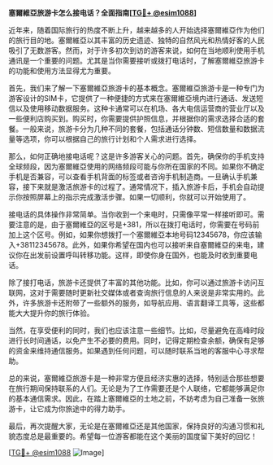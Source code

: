 **塞爾維亞旅游卡怎么接电话？全面指南[[TG💪+ @esim1088](https://t.me/s/esim1088)]**

近年来，随着国际旅行的热度不断上升，越来越多的人开始选择塞爾維亞作为他们的旅行目的地。塞爾維亞以其丰富的历史遗迹、独特的自然风光和热情好客的人民吸引了无数游客。然而，对于许多初次到访的游客来说，如何在当地顺利使用手机通讯是一个重要的问题。尤其是当你需要接听或拨打电话时，了解塞爾維亞旅游卡的功能和使用方法显得尤为重要。

首先，我们来了解一下塞爾維亞旅游卡的基本概念。塞爾維亞旅游卡是一种专门为游客设计的SIM卡，它提供了一种便捷的方式来在塞爾維亞境内进行通话、发送短信以及使用移动数据服务。这种卡通常可以在机场、各大电信运营商的营业厅以及一些便利店购买到。购买时，你需要提供护照信息，并根据你的需求选择合适的套餐。一般来说，旅游卡分为几种不同的套餐，包括通话分钟数、短信数量和数据流量等选项，你可以根据自己的旅行计划和个人需求进行选择。

那么，如何正确地接电话呢？这是许多游客关心的问题。首先，确保你的手机支持全球频段，因为塞爾維亞使用的网络频段可能与你所在国家的不同。如果你不确定手机是否兼容，可以查看手机背面的标签或者咨询手机制造商。一旦确认手机兼容，接下来就是激活旅游卡的过程了。通常情况下，插入旅游卡后，手机会自动提示你按照屏幕上的指示完成激活步骤。如果一切顺利，你就可以开始使用了。

接电话的具体操作非常简单。当你收到一个来电时，只需像平常一样接听即可。需要注意的是，由于塞爾維亞的区号是+381，所以在拨打电话时，你需要在号码前加上这个区号。例如，如果你想拨打一个塞爾維亞本地号码12345678，你应该输入+38112345678。此外，如果你希望在国内也可以接听来自塞爾維亞的来电，建议你在出发前设置呼叫转移功能。这样，即使你身在国外，也能及时收到重要电话。

除了接打电话，旅游卡还提供了丰富的其他功能。比如，你可以通过旅游卡访问互联网，这对于需要随时更新社交媒体或者查询旅行信息的人来说是非常实用的。此外，许多旅游卡还附带了一些额外的服务，如导航应用、语言翻译工具等，这些都能大大提升你的旅行体验。

当然，在享受便利的同时，我们也应该注意一些细节。比如，尽量避免在高峰时段进行长时间通话，以免产生不必要的费用。同时，记得定期检查余额，确保有足够的资金来维持通信服务。如果遇到任何问题，可以随时联系当地的客服中心寻求帮助。

总的来说，塞爾維亞旅游卡是一种非常方便且经济实惠的选择，特别适合那些想要在旅行期间保持联系的人们。无论是为了工作需要还是个人联络，它都能够满足你的基本通信需求。因此，在踏上塞爾維亞的土地之前，不妨考虑为自己准备一张旅游卡，让它成为你旅途中的得力助手。

最后，再次提醒大家，无论是在塞爾維亞还是其他国家，保持良好的沟通习惯和礼貌态度总是最重要的。希望每一位游客都能在这个美丽的国度留下美好的回忆！

[[TG💪+ @esim1088](https://t.me/s/esim1088) ![Image](https://i.postimg.cc/4NQfJmqS/Snipaste-2025-05-13-00-14-12.png)]